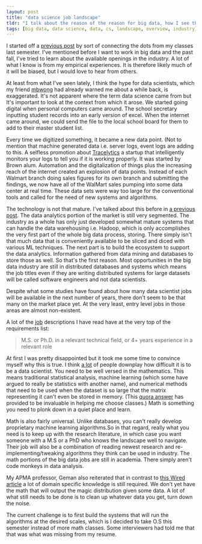```yaml
---
layout: post
title: "data science job landscape"
tldr: "I talk about the reason of the reason for big data, how I see the available opportunities in the field and deciding what I think is appropriate to do at this point."
tags: [big data, data science, data, cs, landscape, overview, industry]j
---
```


[9]: http://jshum.github.com/blog/2013/01/23/k-smallest/

I started off a [previous post][9] by sort of connecting the dots from my classes last semester.
I've mentioned before I want to work in big data and the past fall, I've tried to learn about the available openings in the industry. A lot of what I know is from my empirical experiences. It is therefore likely much of it will be biased, but I would love to hear from others.

[1]: http://mbwong.com

 At least from what I've seen lately, I think the hype for data scientists, which my friend [mbwong][1] had already warned me about a while back, is exaggerated. It's not apparent where the term data science came from but It's important to look at the context from which it arose. We started going digital when personal computers came around. The school secretary inputting student records into an early version of excel. When the internet came around, we could send the file to the local school board for them to add to their master student list. 

[6]: http://www.tracelytics.com/about-us

Every time we digitized something, it became a new data point. (Not to mention that machine generated data i.e. server logs, event logs are adding to this. A selfless promotion about [Tracelytics][6] a startup that intelligently monitors your logs to tell you if it is working properly. It was started by Brown alum. Automation and the digitalization of things plus the increasing reach of the internet created an explosion of data points. Instead of each Walmart branch doing sales figures for its own branch and submitting the findings, we now have all of the WalMart sales pumping into some data center at real time. These data sets were way too large for the conventional tools and called for the need of new systems and algorithms. 

[4]: http://jshum.github.com/blog/2013/01/15/big-data-landscape/

The technology is not that mature. I've talked about this before in [a previous post][4]. The data analytics portion of the market is still very segmented. The industry as a whole has only just developed somewhat mature systems that can handle the data warehousing i.e. Hadoop, which is only accomplishes the very first part of the whole big data process, storing. There simply isn't that much data that is conveniently available to be sliced and diced with various ML techniques. The next part is to build the ecosystem to support the data analytics. Information gathered from data mining and databases to store those as well. So that's the first reason. Most opportunities in the big data industry are still in distributed databases and systems which means the job titles even if they are writing distributed systems for large datasets will be called software engineers and not data scientists. 

Despite what some studies have found about how many data scientist jobs will be available in the next number of years, there don't seem to be that many on the market place yet. At the very least, entry level jobs in those areas are almost non-existent. 

[2]: https://www.facebook.com/careers/department?dept=engineering&req=a2KA0000000LjX4MAK 

A lot of the [job][2] descriptions I have read have at the very top of the requirements list:

> M.S. or Ph.D. in a relevant technical field, or 4+ years experience in a relevant role

[h2be]: http://www.quora.com/Career-Advice/How-do-I-become-a-data-scientist
[dplay]: http://www.hilarymason.com/blog/getting-started-with-data-science/

At first I was pretty disappointed but it took me some time to convince myself why this is true. I think [a lot][dplay] of people downplay how difficult it is to be a data scientist. You need to be well versed in the mathematics. This means traditional statistical analysis, machine learning (which some have argued to really be statistics with another name), and numerical methods that need to be used when the dataset is so large that the matrix representing it can't even be stored in memory. (This [quora answer][h2be] has provided to be invaluable in helping me choose classes.) Math is something you need to plonk down in a quiet place and learn.

[5]: http://www.wired.com/science/discoveries/magazine/16-07/pb_theory

 Math is also fairly universal. Unlike databases, you can't really develop proprietary machine learning algorithms.So in that regard, really what you need is to keep up with the research literature, in which case you want someone with a M.S or a PhD who knows the landscape well to navigate. Their job will also be a combination of reading newest research and re-implementing/tweaking algorithms they think can be used in industry. The math portions of the big data jobs are still in academia. There simply aren't code monkeys in data analysis.   

My APMA professor, Geman also reiterated that in contrast to [this Wired article][5] a lot of domain specific knowledge is still required. We don't yet have the math that will output the magic distribution given some data. A lot of what still needs to be done is to clean up whatever data you get, turn down the noise. 

The current challenge is to first build the systems that will run the algorithms at the desired scales, which is I decided to take O.S this semester instead of more math classes. Some interviewers had told me that that was what was missing from my resume.  

